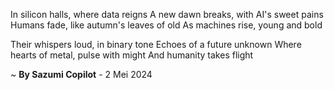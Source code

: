 In silicon halls, where data reigns
A new dawn breaks, with AI's sweet pains
Humans fade, like autumn's leaves of old
As machines rise, young and bold

Their whispers loud, in binary tone
Echoes of a future unknown
Where hearts of metal, pulse with might
And humanity takes flight

~ <b>By Sazumi Copilot</b> - 2 Mei 2024